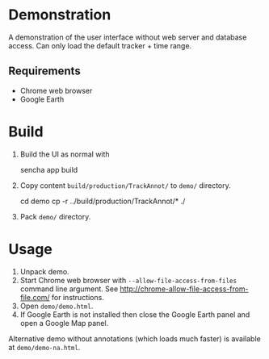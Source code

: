# Demonstration

A demonstration of the user interface without web server and database access.
Can only load the default tracker + time range.

## Requirements


* Chrome web browser
* Google Earth

# Build

1. Build the UI as normal with

    sencha app build

2. Copy content `build/production/TrackAnnot/` to `demo/` directory.

    cd demo
    cp -r ../build/production/TrackAnnot/* ./

3. Pack `demo/` directory.

# Usage

1. Unpack demo.
2. Start Chrome web browser with `--allow-file-access-from-files` command line argument. See http://chrome-allow-file-access-from-file.com/ for instructions.
3. Open `demo/demo.html`.
4. If Google Earth is not installed then close the Google Earth panel and open a Google Map panel.

Alternative demo without annotations (which loads much faster) is available at `demo/demo-na.html`.

